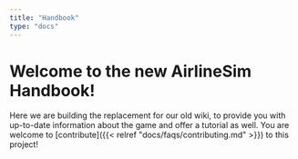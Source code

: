 ```yaml
---
title: "Handbook"
type: "docs"
---
```


# Welcome to the new AirlineSim Handbook!

Here we are building the replacement for our old wiki, to provide you with up-to-date information about the game and offer a tutorial as well. You are welcome to [contribute]({{< relref "docs/faqs/contributing.md" >}}) to this project!
